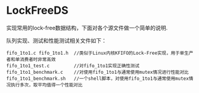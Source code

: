 # LockFreeDS
实现常用的lock-free数据结构，下面对各个源文件做一个简单的说明.

队列实现、测试和性能测试相关文件如下：

    fifo_1to1.c fifo_1to1.h  //类似于Linux内核KFIFO的Lock-Free实现，用于单生产者和单消费者时非常高效
    fifo_1to1_test.c         //对fifo_1to1实现正确性测试
    fifo_1to1_benchmark.c    //对使用fifo_1to1与通常使用mutex情况进行性能对比
    fifo_1to1_benchmark.sh   //一个shell脚本，对使用fifo_1to1与通常使用mutex情况执行多次，取平均值得一个性能对比
